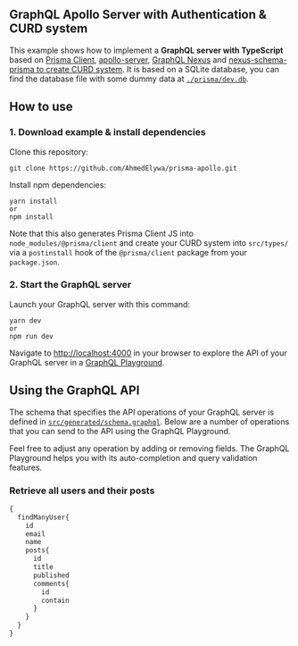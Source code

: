 ## GraphQL Apollo Server with Authentication & CURD system

This example shows how to implement a **GraphQL server with TypeScript** based on [Prisma Client](https://github.com/prisma/prisma2/blob/master/docs/prisma-client-js/api.md), [apollo-server](https://www.apollographql.com/docs/apollo-server/),  [GraphQL Nexus](https://nexus.js.org/) and [nexus-schema-prisma to create CURD system](https://github.com/AhmedElywa/nexus-schema-prisma). It is based on a SQLite database, you can find the database file with some dummy data at [`./prisma/dev.db`](https://github.com/prisma/prisma-examples/blob/master/typescript/graphql-apollo-server/prisma/dev.db).

## How to use

### 1. Download example & install dependencies

Clone this repository:

```pash
git clone https://github.com/AhmedElywa/prisma-apollo.git
```

Install npm dependencies:

```
yarn install
or
npm install
```

Note that this also generates Prisma Client JS into `node_modules/@prisma/client` and create your CURD system into `src/types/`  via a `postinstall` hook of the `@prisma/client` package from your `package.json`.

### 2. Start the GraphQL server

Launch your GraphQL server with this command:

```
yarn dev
or
npm run dev
```

Navigate to [http://localhost:4000](http://localhost:4000/) in your browser to explore the API of your GraphQL server in a [GraphQL Playground](https://github.com/prisma/graphql-playground).

## Using the GraphQL API

The schema that specifies the API operations of your GraphQL server is defined in [`src/generated/schema.graphql`](https://github.com/AhmedElywa/prisma-apollo/blob/master/src/generated/schema.graphql). Below are a number of operations that you can send to the API using the GraphQL Playground.

Feel free to adjust any operation by adding or removing fields. The GraphQL Playground helps you with its auto-completion and query validation features.

### Retrieve all users and their posts

```graphql
{
  findManyUser{
    id
    email
    name
    posts{
      id
      title
      published
      comments{
        id
        contain
      }
    }
  }
}
```


